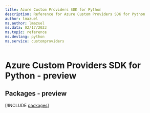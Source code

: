 ```yaml
---
title: Azure Custom Providers SDK for Python
description: Reference for Azure Custom Providers SDK for Python
author: lmazuel
ms.author: lmazuel
ms.data: 02/17/2023
ms.topic: reference
ms.devlang: python
ms.service: customproviders
---
```

# Azure Custom Providers SDK for Python - preview
## Packages - preview
[!INCLUDE [packages](custom-providers-index.md)]